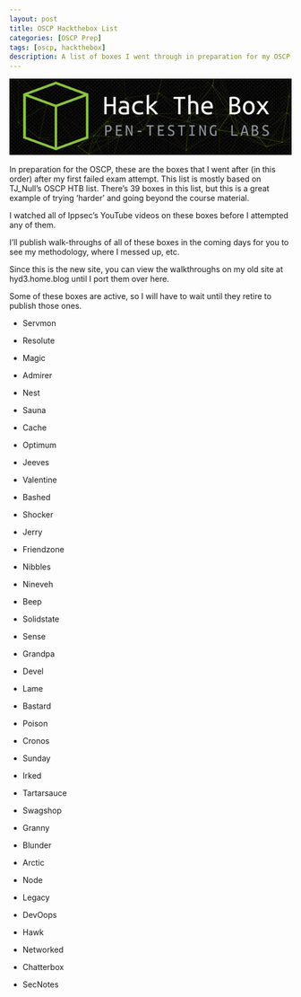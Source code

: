 ```yaml
---
layout: post
title: OSCP Hackthebox List
categories: [OSCP Prep]
tags: [oscp, hackthebox]
description: A list of boxes I went through in preparation for my OSCP attempt (in order).
---
```

![](/_images/htbbanner.png)

In preparation for the OSCP, these are the boxes that I went after (in this order) after my first failed exam attempt. This list is mostly based on TJ_Null’s OSCP HTB list. There’s 39 boxes in this list, but this is a great example of trying ‘harder’ and going beyond the course material.

I watched all of Ippsec’s YouTube videos on these boxes before I attempted any of them.

I’ll publish walk-throughs of all of these boxes in the coming days for you to see my methodology, where I messed up, etc.

Since this is the new site, you can view the walkthroughs on my old site at hyd3.home.blog until I port them over here.

Some of these boxes are active, so I will have to wait until they retire to publish those ones.

   - Servmon
   
   - Resolute
   
   - Magic
   
   - Admirer
   
   - Nest
   
   - Sauna
   
   - Cache
   
   - Optimum
   
   - Jeeves
   
   - Valentine
  
   - Bashed
   
   - Shocker
   
   - Jerry
   
   - Friendzone
   
   - Nibbles
   
   - Nineveh
   
   - Beep
   
   - Solidstate
   
   - Sense
   
   - Grandpa
   
   - Devel
   
   - Lame
   
   - Bastard
   
   - Poison
   
   - Cronos
   
   - Sunday
   
   - Irked
   
   - Tartarsauce
   
   - Swagshop
   
   - Granny
   
   - Blunder
   
   - Arctic
   
   - Node
   
   - Legacy
   
   - DevOops
   
   - Hawk
   
   - Networked
   
   - Chatterbox
   
   - SecNotes
